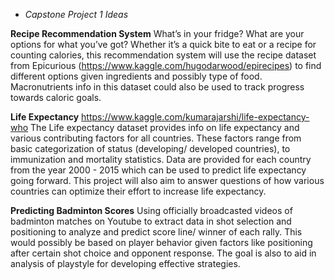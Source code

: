 * *Capstone Project 1 Ideas*

**Recipe Recommendation System**
What’s in your fridge? What are your options for what you’ve got? Whether it’s a quick bite to eat or a recipe for counting calories, this recommendation system will use the recipe dataset from Epicurious (https://www.kaggle.com/hugodarwood/epirecipes) to find different options given ingredients and possibly type of food. Macronutrients info in this dataset could also be used to track progress towards caloric goals. 

**Life Expectancy**
https://www.kaggle.com/kumarajarshi/life-expectancy-who
The Life expectancy dataset provides info on life expectancy and various contributing factors for all countries. These factors range from basic categorization of status (developing/ developed countries), to immunization and mortality statistics. Data are provided for each country from the year 2000 - 2015 which can be used to predict life expectancy going forward. This project will also aim to answer questions of how various countries can optimize their effort to increase life expectancy. 

**Predicting Badminton Scores**
Using officially broadcasted videos of badminton matches on Youtube to extract data in shot selection and positioning to analyze and predict score line/ winner of each rally. This would possibly be based on player behavior given factors like positioning after certain shot choice and opponent response. The goal is also to aid in analysis of playstyle for developing effective strategies. 
